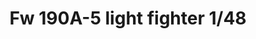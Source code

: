 ---
title: "Fw 190A-5 light fighter 1/48"
price: 3600 
desc: "PROFIPACK, Fw 190A-5 light fighter 1/48, razmera: 1/48"
img_path: "/assets/img/82143.jpg"
brand: EDUARD
available: false
special_offer: false
new: false
soon: false
cat: "Plasticne-Makete"
subcat: "PM-EDUARD"
subsubcat: ""
sifra: "82143"
---